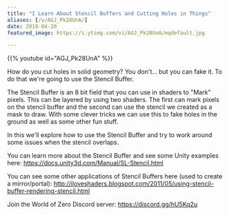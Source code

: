 ```yaml
---
title: "I Learn About Stencil Buffers and Cutting Holes in Things"
aliases: [/v/AGJ_Pk28UnA/]
date: 2018-04-20
featured_image: https://i.ytimg.com/vi/AGJ_Pk28UnA/mqdefault.jpg

---
```


{{% youtube id="AGJ_Pk28UnA" %}}

How do you cut holes in solid geometry? You don't... but you can fake it. To do that we're going to use the Stencil Buffer.

The Stencil Buffer is an 8 bit field that you can use in shaders to "Mark" pixels. This can be layered by using two shaders. The first can mark pixels on the stencil buffer and the second can use the stencil  we created as a mask to draw. With some clever tricks we can use this to fake holes in the ground as well as some other fun stuff.

In this we'll explore how to use the Stencil Buffer and try to work around some issues when the stencil overlaps.

You can learn more about the Stencil Buffer and see some Unity examples here: https://docs.unity3d.com/Manual/SL-Stencil.html

You can see some other applications of Stencil Buffers here (used to create a mirror/portal): http://iloveshaders.blogspot.com/2011/05/using-stencil-buffer-rendering-stencil.html

Join the World of Zero Discord server: https://discord.gg/hU5Kq2u